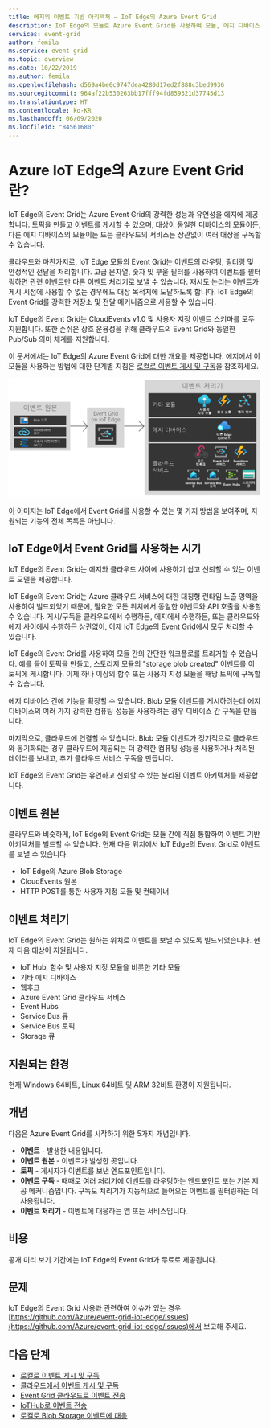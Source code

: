 ```yaml
---
title: 에지의 이벤트 기반 아키텍처 — IoT Edge의 Azure Event Grid
description: IoT Edge의 모듈로 Azure Event Grid를 사용하여 모듈, 에지 디바이스 및 클라우드 간에 이벤트를 전달할 수 있습니다.
services: event-grid
author: femila
ms.service: event-grid
ms.topic: overview
ms.date: 10/22/2019
ms.author: femila
ms.openlocfilehash: d569a4be6c9747dea4280d17ed2f888c3bed9936
ms.sourcegitcommit: 964af22b530263bb17fff94fd859321d37745d13
ms.translationtype: HT
ms.contentlocale: ko-KR
ms.lasthandoff: 06/09/2020
ms.locfileid: "84561680"
---
```

# <a name="what-is-azure-event-grid-on-azure-iot-edge"></a>Azure IoT Edge의 Azure Event Grid란?
IoT Edge의 Event Grid는 Azure Event Grid의 강력한 성능과 유연성을 에지에 제공합니다. 토픽을 만들고 이벤트를 게시할 수 있으며, 대상이 동일한 디바이스의 모듈이든, 다른 에지 디바이스의 모듈이든 또는 클라우드의 서비스든 상관없이 여러 대상을 구독할 수 있습니다.

클라우드와 마찬가지로, IoT Edge 모듈의 Event Grid는 이벤트의 라우팅, 필터링 및 안정적인 전달을 처리합니다. 고급 문자열, 숫자 및 부울 필터를 사용하여 이벤트를 필터링하면 관련 이벤트만 다른 이벤트 처리기로 보낼 수 있습니다. 재시도 논리는 이벤트가 게시 시점에 사용할 수 없는 경우에도 대상 목적지에 도달하도록 합니다. IoT Edge의 Event Grid를 강력한 저장소 및 전달 메커니즘으로 사용할 수 있습니다.

IoT Edge의 Event Grid는 CloudEvents v1.0 및 사용자 지정 이벤트 스키마를 모두 지원합니다. 또한 손쉬운 상호 운용성을 위해 클라우드의 Event Grid와 동일한 Pub/Sub 의미 체계를 지원합니다.

이 문서에서는 IoT Edge의 Azure Event Grid에 대한 개요를 제공합니다. 에지에서 이 모듈을 사용하는 방법에 대한 단계별 지침은 [로컬로 이벤트 게시 및 구독](pub-sub-events-webhook-local.md)을 참조하세요. 

![원본 및 처리기 IoT Edge 모델의 Event Grid](../media/edge-overview/functional-model.png)

이 이미지는 IoT Edge에서 Event Grid를 사용할 수 있는 몇 가지 방법을 보여주며, 지원되는 기능의 전체 목록은 아닙니다.

## <a name="when-to-use-event-grid-on-iot-edge"></a>IoT Edge에서 Event Grid를 사용하는 시기

IoT Edge의 Event Grid는 에지와 클라우드 사이에 사용하기 쉽고 신뢰할 수 있는 이벤트 모델을 제공합니다.

IoT Edge의 Event Grid는 Azure 클라우드 서비스에 대한 대칭형 런타임 노출 영역을 사용하여 빌드되었기 때문에, 필요한 모든 위치에서 동일한 이벤트와 API 호출을 사용할 수 있습니다. 게시/구독을 클라우드에서 수행하든, 에지에서 수행하든, 또는 클라우드와 에지 사이에서 수행하든 상관없이, 이제 IoT Edge의 Event Grid에서 모두 처리할 수 있습니다.

IoT Edge의 Event Grid를 사용하여 모듈 간의 간단한 워크플로를 트리거할 수 있습니다. 예를 들어 토픽을 만들고, 스토리지 모듈의 "storage blob created" 이벤트를 이 토픽에 게시합니다. 이제 하나 이상의 함수 또는 사용자 지정 모듈을 해당 토픽에 구독할 수 있습니다.

에지 디바이스 간에 기능을 확장할 수 있습니다. Blob 모듈 이벤트를 게시하려는데 에지 디바이스의 여러 가지 강력한 컴퓨팅 성능을 사용하려는 경우 디바이스 간 구독을 만듭니다.

마지막으로, 클라우드에 연결할 수 있습니다. Blob 모듈 이벤트가 정기적으로 클라우드와 동기화되는 경우 클라우드에 제공되는 더 강력한 컴퓨팅 성능을 사용하거나 처리된 데이터를 보내고, 추가 클라우드 서비스 구독을 만듭니다.

IoT Edge의 Event Grid는 유연하고 신뢰할 수 있는 분리된 이벤트 아키텍처를 제공합니다.

## <a name="event-sources"></a>이벤트 원본

클라우드와 비슷하게, IoT Edge의 Event Grid는 모듈 간에 직접 통합하여 이벤트 기반 아키텍처를 빌드할 수 있습니다. 현재 다음 위치에서 IoT Edge의 Event Grid로 이벤트를 보낼 수 있습니다.

* IoT Edge의 Azure Blob Storage
* CloudEvents 원본
* HTTP POST를 통한 사용자 지정 모듈 및 컨테이너

## <a name="event-handlers"></a>이벤트 처리기

IoT Edge의 Event Grid는 원하는 위치로 이벤트를 보낼 수 있도록 빌드되었습니다. 현재 다음 대상이 지원됩니다.

* IoT Hub, 함수 및 사용자 지정 모듈을 비롯한 기타 모듈
* 기타 에지 디바이스
* 웹후크
* Azure Event Grid 클라우드 서비스
* Event Hubs
* Service Bus 큐
* Service Bus 토픽
* Storage 큐

## <a name="supported-environments"></a>지원되는 환경
현재 Windows 64비트, Linux 64비트 및 ARM 32비트 환경이 지원됩니다.

## <a name="concepts"></a>개념

다음은 Azure Event Grid를 시작하기 위한 5가지 개념입니다.

* **이벤트** - 발생한 내용입니다.
* **이벤트 원본** - 이벤트가 발생한 곳입니다.
* **토픽** - 게시자가 이벤트를 보낸 엔드포인트입니다.
* **이벤트 구독** - 때때로 여러 처리기에 이벤트를 라우팅하는 엔드포인트 또는 기본 제공 메커니즘입니다. 구독도 처리기가 지능적으로 들어오는 이벤트를 필터링하는 데 사용됩니다.
* **이벤트 처리기** - 이벤트에 대응하는 앱 또는 서비스입니다.

## <a name="cost"></a>비용

공개 미리 보기 기간에는 IoT Edge의 Event Grid가 무료로 제공됩니다.

## <a name="issues"></a>문제
IoT Edge의 Event Grid 사용과 관련하여 이슈가 있는 경우 [https://github.com/Azure/event-grid-iot-edge/issues](https://github.com/Azure/event-grid-iot-edge/issues)에서 보고해 주세요.

## <a name="next-steps"></a>다음 단계

* [로컬로 이벤트 게시 및 구독](pub-sub-events-webhook-local.md)
* [클라우드에서 이벤트 게시 및 구독](pub-sub-events-webhook-cloud.md)
* [Event Grid 클라우드로 이벤트 전송](forward-events-event-grid-cloud.md)
* [IoTHub로 이벤트 전송](forward-events-iothub.md)
* [로컬로 Blob Storage 이벤트에 대응](react-blob-storage-events-locally.md)